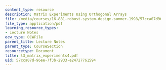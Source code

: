 ```yaml
---
content_type: resource
description: Matrix Experiments Using Orthogonal Arrays
file: /media/courses/16-881-robust-system-design-summer-1998/57cca07d96ee7f3b2933e24727761594_l3_matrix_experiments4.pdf
file_type: application/pdf
learning_resource_types:
- Lecture Notes
ocw_type: OCWFile
parent_title: Lecture Notes
parent_type: CourseSection
resourcetype: Document
title: l3_matrix_experiments4.pdf
uid: 57cca07d-96ee-7f3b-2933-e24727761594
---
```

